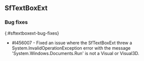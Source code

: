 ## SfTextBoxExt

### Bug fixes
{:#sftextboxext-bug-fixes}

* \#I456007 - Fixed an issue where the SfTextBoxExt threw a System.InvalidOperationException error with the message 'System.Windows.Documents.Run' is not a Visual or Visual3D.
